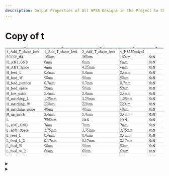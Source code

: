 ```yaml
---
description: Output Properties of All HFSS Designs in the Project to CSV for Comparison
---
```


# Copy of t

![](<.gitbook/assets/image (2).png>)

<details>

<summary></summary>

<pre class="language-python" data-line-numbers><code class="lang-python"><strong>//</strong></code></pre>

</details>

<details>

<summary></summary>

{% code lineNumbers="true" %}
```python
//
```
{% endcode %}

</details>

